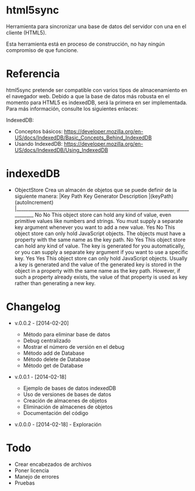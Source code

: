 html5sync
=========

Herramienta para sincronizar una base de datos del servidor con una en el cliente (HTML5).

Esta herramienta está en proceso de construcción, no hay ningún compromiso de que funcione.


Referencia
=========

html5sync pretende ser compatible con varios tipos de almacenamiento en el navegador web. Debido a que la base de datos más robusta en el momento para HTML5 es indexedDB, será la primera en ser implementada. Para más información, consulte los siguientes enlaces:

IndexedDB:
* Conceptos básicos: https://developer.mozilla.org/en-US/docs/IndexedDB/Basic_Concepts_Behind_IndexedDB
* Usando IndexedDB: https://developer.mozilla.org/en-US/docs/IndexedDB/Using_IndexedDB

indexedDB
=========

* ObjectStore
    Crea un almacén de objetos que se puede definir de la siguiente manera:
    |Key Path    Key Generator 	Description
    |(keyPath)   (autoIncrement)
    |__________________________________________________________________________________
     No          No              This object store can hold any kind of value, 
                                 even primitive values like numbers and strings. 
                                 You must supply a separate key argument whenever 
                                 you want to add a new value.
     Yes     	No                 This object store can only hold JavaScript objects. 
                                 The objects must have a property with the same name 
                                 as the key path.
     No          Yes             This object store can hold any kind of value. The 
                                 key is generated for you automatically, or you can 
                                 supply a separate key argument if you want to use a 
                                 specific key.
     Yes         Yes             This object store can only hold JavaScript objects. 
                                 Usually a key is generated and the value of the 
                                 generated key is stored in the object in a property 
                                 with the same name as the key path. However, if such 
                                 a property already exists, the value of that property 
                                 is used as key rather than generating a new key.


Changelog
=========

* v.0.0.2 - [2014-02-20]
    * Método para eliminar base de datos
    * Debug centralizado
    * Mostrar el número de versión en el debug
    * Método add de Database
    * Método delete de Database
    * Método get de Database

* v.0.0.1 - [2014-02-18]
    * Ejemplo de bases de datos indexedDB
    * Uso de versiones de bases de datos
    * Creación de almacenes de objetos
    * Eliminación de almacenes de objetos
    * Documentación del código

* v.0.0.0 - [2014-02-18] - Exploración

Todo
=========
* Crear encabezados de archivos
* Poner licencia
* Manejo de errores
* Pruebas
